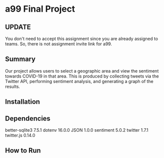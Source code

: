 # a99 Final Project

## UPDATE

You don't need to accept this assignment since you are already assigned to teams. So, there is not assignment invite link for a99.

## Summary 

Our project allows users to select a geographic area and view the sentiment towards COVID-19 in that area. This is produced by collecting tweets via the Twitter API, performing sentiment analysis, and generating a graph of the results.

## Installation

## Dependencies

better-sqlite3 7.5.1
dotenv 16.0.0
JSON 1.0.0
sentiment 5.0.2
twitter 1.7.1
twitter.js 0.14.0

## How to Run
